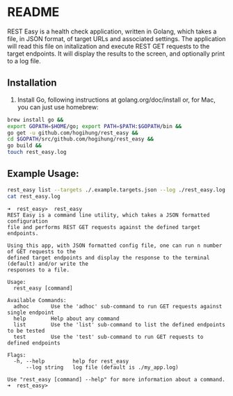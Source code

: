 # README

REST Easy is a health check application, written in Golang, which takes a file,
in JSON format, of target URLs and associated settings.  The application will
read this file on initalization and execute REST GET requests to the target
endpoints.  It will display the results to the screen, and optionally print to
a log file.

## Installation
1) Install Go, following instructions at golang.org/doc/install or, for Mac, you can just use homebrew:
```bash
brew install go &&
export GOPATH=$HOME/go; export PATH=$PATH:$GOPATH/bin &&
go get -u github.com/hogihung/rest_easy &&
cd $GOPATH/src/github.com/hogihung/rest_easy &&
go build &&
touch rest_easy.log
```

## Example Usage:
```bash
rest_easy list --targets ./.example.targets.json --log ./rest_easy.log &&
cat rest_easy.log
```

```
➜  rest_easy>  rest_easy
REST Easy is a command line utility, which takes a JSON formatted configuration
file and performs REST GET requests against the defined target endpoints.

Using this app, with JSON formatted config file, one can run n number of GET requests to the
defined target endpoints and display the response to the terminal (default) and/or write the
responses to a file.

Usage:
  rest_easy [command]

Available Commands:
  adhoc       Use the 'adhoc' sub-command to run GET requests against single endpoint
  help        Help about any command
  list        Use the 'list' sub-command to list the defined endpoints to be tested
  test        Use the 'test' sub-command to run GET requests to defined endpoints

Flags:
  -h, --help         help for rest_easy
      --log string   log file (default is ./my_app.log)

Use "rest_easy [command] --help" for more information about a command.
➜  rest_easy>
```
